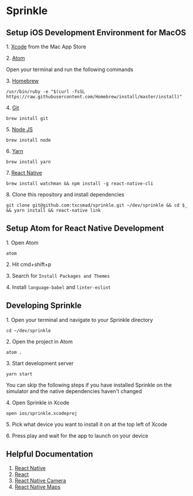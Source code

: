 # Sprinkle

## Setup iOS Development Environment for MacOS
1\. [Xcode](https://itunes.apple.com/us/app/xcode/id497799835?mt=12) from the Mac App Store

2\. [Atom](https://atom.io)

Open your terminal and run the following commands

3\. [Homebrew](https://brew.sh)
```
/usr/bin/ruby -e "$(curl -fsSL https://raw.githubusercontent.com/Homebrew/install/master/install)"
```
4\. [Git](https://www.git-scm.com)
```
brew install git
```
5\. [Node JS](https://nodejs.org/en/)
```
brew install node
```
6\. [Yarn](https://yarnpkg.com/en/)
```
brew install yarn
```
7\. [React Native](https://facebook.github.io/react-native/)
```
brew install watchman && npm install -g react-native-cli
```
8\. Clone this repository and install dependencies
```
git clone git@github.com:txcsmad/sprinkle.git ~/dev/sprinkle && cd $_ && yarn install && react-native link
```

## Setup Atom for React Native Development
1\. Open Atom
```
atom
```
2\. Hit cmd+shift+p

3\. Search for `Install Packages and Themes`

4\. Install `language-babel` and `linter-eslint`

## Developing Sprinkle
1\. Open your terminal and navigate to your Sprinkle directory
```
cd ~/dev/sprinkle
```
2\. Open the project in Atom
```
atom .
```
3\. Start development server
```
yarn start
```
You can skip the following steps if you have installed Sprinkle on the simulator and the native dependencies haven't changed

4\. Open Sprinkle in Xcode
```
open ios/sprinkle.xcodeproj
```
5\. Pick what device you want to install it on at the top left of Xcode

6\. Press play and wait for the app to launch on your device

## Helpful Documentation

1. [React Native](https://facebook.github.io/react-native/docs/getting-started.html)
2. [React](https://facebook.github.io/react/docs/hello-world.html)
3. [React Native Camera](https://github.com/lwansbrough/react-native-camera)
4. [React Native Maps](https://github.com/airbnb/react-native-maps)
